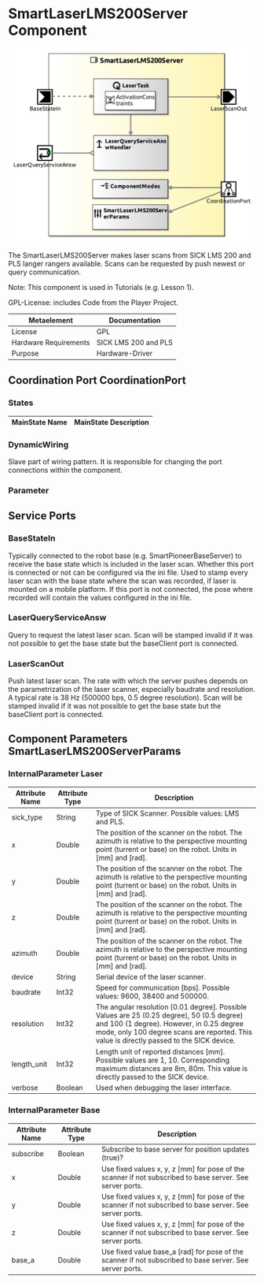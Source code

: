 <!--- This file is generated from the SmartLaserLMS200Server.componentDocumentation model --->
<!--- do not modify this file manually as it will by automatically overwritten by the code generator, modify the model instead and re-generate this file --->

# SmartLaserLMS200Server Component

![SmartLaserLMS200Server-ComponentImage](model/SmartLaserLMS200ServerComponentDefinition.jpg)

The SmartLaserLMS200Server makes laser scans from SICK LMS 200 and PLS langer rangers available. Scans can be requested by push newest or query communication.

Note: This component is used in Tutorials (e.g. Lesson 1).

GPL-License: includes Code from the Player Project.

| Metaelement | Documentation |
|-------------|---------------|
| License | GPL |
| Hardware Requirements | SICK LMS 200 and PLS |
| Purpose | Hardware-Driver |


## Coordination Port CoordinationPort


### States


| MainState Name | MainState Description |
|----------------|-----------------------|

### DynamicWiring

Slave part of wiring pattern. It is responsible for changing the port connections within the component.

### Parameter


## Service Ports

### BaseStateIn

Typically connected to the robot base (e.g. SmartPioneerBaseServer) to receive the base state which is included in the laser scan. Whether this port is connected or not can be configured via the ini file. Used to stamp every laser scan with the base state where the scan was recorded, if laser is mounted on a mobile platform. If this port is not connected, the pose where recorded will contain the values configured in the ini file.

### LaserQueryServiceAnsw

 Query to request the latest laser scan. Scan will be stamped invalid if it was not possible to get the base state but the baseClient port is connected.

### LaserScanOut

Push latest laser scan. The rate with which the server pushes depends on the parametrization of the laser scanner, especially baudrate and resolution. A typical rate is 38 Hz (500000 bps, 0.5 degree resolution). Scan will be stamped invalid if it was not possible to get the base state but the baseClient port is connected.


## Component Parameters SmartLaserLMS200ServerParams

### InternalParameter Laser

| Attribute Name | Attribute Type | Description |
|----------------|----------------|-------------|
| sick_type | String | Type of SICK Scanner. Possible values: LMS and PLS. |
| x | Double | The position of the scanner on the robot. The azimuth is relative to the perspective mounting point (turrent or base) on the robot. Units in [mm] and [rad]. |
| y | Double | The position of the scanner on the robot. The azimuth is relative to the perspective mounting point (turrent or base) on the robot. Units in [mm] and [rad]. |
| z | Double | The position of the scanner on the robot. The azimuth is relative to the perspective mounting point (turrent or base) on the robot. Units in [mm] and [rad]. |
| azimuth | Double | The position of the scanner on the robot. The azimuth is relative to the perspective mounting point (turrent or base) on the robot. Units in [mm] and [rad]. |
| device | String | Serial device of the laser scanner. |
| baudrate | Int32 | Speed for communication [bps]. Possible values: 9600, 38400 and 500000. |
| resolution | Int32 | The angular resolution [0.01 degree]. Possible Values are 25 (0.25 degree), 50 (0.5 degree) and 100 (1 degree). However, in 0.25 degree mode, only 100 degree scans are reported. This value is directly passed to the SICK device. |
| length_unit | Int32 | Length unit of reported distances [mm]. Possible values are 1, 10. Corresponding maximum distances are 8m, 80m. This value is directly passed to the SICK device. |
| verbose | Boolean | Used when debugging the laser interface. |

### InternalParameter Base

| Attribute Name | Attribute Type | Description |
|----------------|----------------|-------------|
| subscribe | Boolean | Subscribe to base server for position updates (true)? |
| x | Double | Use fixed values x, y, z [mm] for pose of the scanner if not subscribed to base server. See server ports. |
| y | Double | Use fixed values x, y, z [mm] for pose of the scanner if not subscribed to base server. See server ports. |
| z | Double | Use fixed values x, y, z [mm] for pose of the scanner if not subscribed to base server. See server ports. |
| base_a | Double | Use fixed value base_a [rad] for pose of the scanner if not subscribed to base server. See server ports. |

